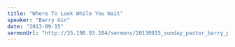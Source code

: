```yaml
---
title: "Where To Look While You Wait"
speaker: "Barry Gin"
date: "2013-09-15"
sermonUrl: "http://35.190.93.184/sermons/20130915_sunday_pastor_barry_patience_where_to_look_while_you_wait.mp3"
---
```

